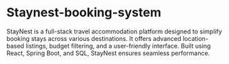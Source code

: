 # Staynest-booking-system
StayNest is a full-stack travel accommodation platform designed to simplify booking stays across various destinations. It offers advanced location-based listings, budget filtering, and a user-friendly interface. Built using React, Spring Boot, and SQL, StayNest ensures seamless performance. 
